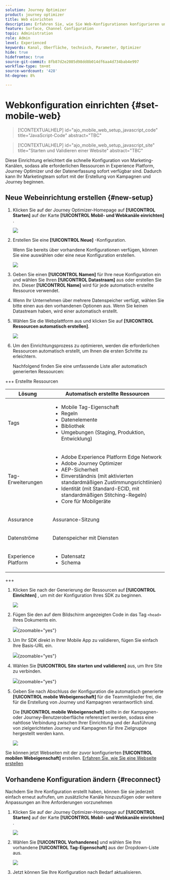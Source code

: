```yaml
---
solution: Journey Optimizer
product: journey optimizer
title: Web einrichten
description: Erfahren Sie, wie Sie Web-Konfigurationen konfigurieren und überwachen
feature: Surface, Channel Configuration
topic: Administration
role: Admin
level: Experienced
keywords: Kanal, Oberfläche, technisch, Parameter, Optimizer
hide: true
hidefromtoc: true
source-git-commit: 8fb87d2e2085d98dd8b014df6aa4d734bab4e997
workflow-type: tm+mt
source-wordcount: '428'
ht-degree: 8%

---
```


# Webkonfiguration einrichten {#set-mobile-web}

>[!CONTEXTUALHELP]
>id="ajo_mobile_web_setup_javascript_code"
>title="JavaScript-Code"
>abstract="TBC"

>[!CONTEXTUALHELP]
>id="ajo_mobile_web_setup_javascript_site"
>title="Starten und Validieren einer Website"
>abstract="TBC"

Diese Einrichtung erleichtert die schnelle Konfiguration von Marketing-Kanälen, sodass alle erforderlichen Ressourcen in Experience Platform, Journey Optimizer und der Datenerfassung sofort verfügbar sind. Dadurch kann Ihr Marketingteam sofort mit der Erstellung von Kampagnen und Journey beginnen.

## Neue Webeinrichtung erstellen {#new-setup}

1. Klicken Sie auf der Journey Optimizer-Homepage auf **[!UICONTROL Starten]** auf der Karte **[!UICONTROL Mobil- und Webkanäle einrichten]** .

   ![](assets/guided-setup-config-1.png)

1. Erstellen Sie eine **[!UICONTROL Neue]** -Konfiguration.

   Wenn Sie bereits über vorhandene Konfigurationen verfügen, können Sie eine auswählen oder eine neue Konfiguration erstellen.

   ![](assets/guided-setup-config-2.png)

1. Geben Sie einen **[!UICONTROL Namen]** für Ihre neue Konfiguration ein und wählen Sie Ihren **[!UICONTROL Datastraam]** aus oder erstellen Sie ihn. Dieser **[!UICONTROL Name]** wird für jede automatisch erstellte Ressource verwendet.

1. Wenn Ihr Unternehmen über mehrere Datenspeicher verfügt, wählen Sie bitte einen aus den vorhandenen Optionen aus. Wenn Sie keinen Datastream haben, wird einer automatisch erstellt.

1. Wählen Sie die Webplattform aus und klicken Sie auf **[!UICONTROL Ressourcen automatisch erstellen]**.

   ![](assets/guided-setup-config-5.png)

1. Um den Einrichtungsprozess zu optimieren, werden die erforderlichen Ressourcen automatisch erstellt, um Ihnen die ersten Schritte zu erleichtern.

   Nachfolgend finden Sie eine umfassende Liste aller automatisch generierten Ressourcen:

+++ Erstellte Ressourcen

   <table>
    <thead>
    <tr>
    <th><strong>Lösung</strong></th>
    <th><strong>Automatisch erstellte Ressourcen</strong></th>
    </tr>
    </thead>
    <tbody>
    <tr>
    </tr>
    <tr>
    <td>
    <p>Tags</p>
    </td>
    <td>
    <ul>
    <li>Mobile Tag-Eigenschaft</li>
    <li>Regeln</li>
    <li>Datenelemente</li>
    <li>Bibliothek</li>
    <li>Umgebungen (Staging, Produktion, Entwicklung)</li>
    </ul>
    </td>
    </tr>
    <tr>
    <td>
    <p>Tag-Erweiterungen</p>
    </td>
    <td>
    <ul>
    <li>Adobe Experience Platform Edge Network</li>
    <li>Adobe Journey Optimizer</li>
    <li>AEP-Sicherheit</li>
    <li>Einverständnis (mit aktivierten standardmäßigen Zustimmungsrichtlinien)</li>
    <li>Identität (mit Standard-ECID, mit standardmäßigen Stitching-Regeln)</li>
    <li>Core für Mobilgeräte</li>
    </ul>
    </td>
    </tr>
    <tr>
    <td>
    <p>Assurance</p>
    </td>
    <td>
    <p>Assurance-Sitzung</p>
    </td>
    </tr>
    <tr>
    <td>
    <p>Datenströme</p>
    </td>
    <td>
    <p>Datenspeicher mit Diensten</p>
    </td>
    </tr>
    <tr>
    <td>
    <p>Experience Platform</p>
    </td>
    <td>
    <ul>
    <li>Datensatz</li>
    <li>Schema</li>
    </ul>
    </td>
    </tr>
    </tbody>
    </table>

+++

1. Klicken Sie nach der Generierung der Ressourcen auf **[!UICONTROL Einrichten]** , um mit der Konfiguration Ihres SDK zu beginnen.

   ![](assets/guided-setup-config-web-1.png)

1. Fügen Sie den auf dem Bildschirm angezeigten Code in das Tag `<head>` Ihres Dokuments ein.

   ![](assets/guided-setup-config-web-2.png){zoomable="yes"}

1. Um Ihr SDK direkt in Ihrer Mobile App zu validieren, fügen Sie einfach Ihre Basis-URL ein.

   ![](assets/guided-setup-config-web-3.png){zoomable="yes"}

1. Wählen Sie **[!UICONTROL Site starten und validieren]** aus, um Ihre Site zu verbinden.

   ![](assets/guided-setup-config-web-4.png){zoomable="yes"}

1. Geben Sie nach Abschluss der Konfiguration die automatisch generierte **[!UICONTROL mobile Webeigenschaft]** für die Teammitglieder frei, die für die Erstellung von Journey und Kampagnen verantwortlich sind.

   Die **[!UICONTROL mobile Webeigenschaft]** sollte in der Kampagnen- oder Journey-Benutzeroberfläche referenziert werden, sodass eine nahtlose Verbindung zwischen Ihrer Einrichtung und der Ausführung von zielgerichteten Journey und Kampagnen für Ihre Zielgruppe hergestellt werden kann.

   ![](assets/guided-setup-config-ios-8.png)

Sie können jetzt Webseiten mit der zuvor konfigurierten **[!UICONTROL mobilen Webeigenschaft]** erstellen. [Erfahren Sie, wie Sie eine Webseite erstellen](../web/create-web.md)

## Vorhandene Konfiguration ändern {#reconnect}

Nachdem Sie Ihre Konfiguration erstellt haben, können Sie sie jederzeit einfach erneut aufrufen, um zusätzliche Kanäle hinzuzufügen oder weitere Anpassungen an Ihre Anforderungen vorzunehmen

1. Klicken Sie auf der Journey Optimizer-Homepage auf **[!UICONTROL Starten]** auf der Karte **[!UICONTROL Mobil- und Webkanäle einrichten]** .

   ![](assets/guided-setup-config-1.png)

1. Wählen Sie **[!UICONTROL Vorhandenes]** und wählen Sie Ihre vorhandene **[!UICONTROL Tag-Eigenschaft]** aus der Dropdown-Liste aus.

   ![](assets/guided-setup-config-web-5.png)

1. Jetzt können Sie Ihre Konfiguration nach Bedarf aktualisieren.

